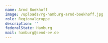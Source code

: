 ```yaml
---
name: Arnd Boekhoff
image: /uploads/rg-hamburg-arnd-boekhoff.jpg
role: Regionalgruppe
description: ''
federalState: Hamburg
mail: hamburg@send-ev.de
---
```


